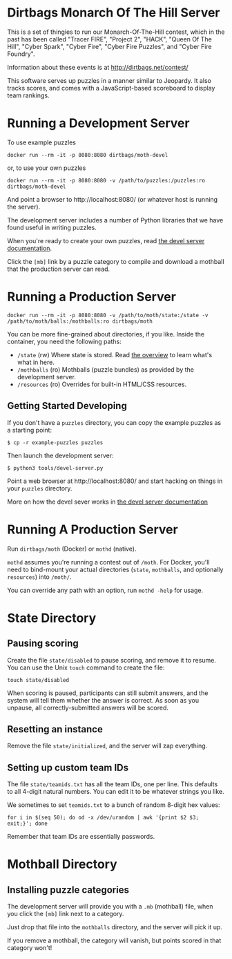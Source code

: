 Dirtbags Monarch Of The Hill Server
=====================

This is a set of thingies to run our Monarch-Of-The-Hill contest,
which in the past has been called
"Tracer FIRE",
"Project 2",
"HACK",
"Queen Of The Hill",
"Cyber Spark",
"Cyber Fire",
"Cyber Fire Puzzles",
and "Cyber Fire Foundry".

Information about these events is at
http://dirtbags.net/contest/

This software serves up puzzles in a manner similar to Jeopardy.
It also tracks scores,
and comes with a JavaScript-based scoreboard to display team rankings.


Running a Development Server
============================

To use example puzzles

    docker run --rm -it -p 8080:8080 dirtbags/moth-devel

or, to use your own puzzles

    docker run --rm -it -p 8080:8080 -v /path/to/puzzles:/puzzles:ro dirtbags/moth-devel

And point a browser to http://localhost:8080/ (or whatever host is running the server).

The development server includes a number of Python libraries that we have found useful in writing puzzles.

When you're ready to create your own puzzles,
read [the devel server documentation](docs/devel-server.md).

Click the `[mb]` link by a puzzle category to compile and download a mothball that the production server can read.


Running a Production Server
===========================

    docker run --rm -it -p 8080:8080 -v /path/to/moth/state:/state -v /path/to/moth/balls:/mothballs:ro dirtbags/moth

You can be more fine-grained about directories, if you like.
Inside the container, you need the following paths:

* `/state` (rw) Where state is stored. Read [the overview](docs/overview.md) to learn what's what in here.
* `/mothballs` (ro) Mothballs (puzzle bundles) as provided by the development server.
* `/resources` (ro) Overrides for built-in HTML/CSS resources.





Getting Started Developing
-------------------------------

If you don't have a `puzzles` directory,
you can copy the example puzzles as a starting point:

    $ cp -r example-puzzles puzzles

Then launch the development server:

    $ python3 tools/devel-server.py

Point a web browser at http://localhost:8080/
and start hacking on things in your `puzzles` directory.

More on how the devel sever works in
[the devel server documentation](docs/devel-server.md)


Running A Production Server
====================

Run `dirtbags/moth` (Docker) or `mothd` (native).

`mothd` assumes you're running a contest out of `/moth`.
For Docker, you'll need to bind-mount your actual directories
(`state`, `mothballs`, and optionally `resources`) into
`/moth/`.

You can override any path with an option,
run `mothd -help` for usage.


State Directory
===============


Pausing scoring
-------------------

Create the file `state/disabled`
to pause scoring,
and remove it to resume.
You can use the Unix `touch` command to create the file:

    touch state/disabled

When scoring is paused,
participants can still submit answers,
and the system will tell them whether the answer is correct.
As soon as you unpause,
all correctly-submitted answers will be scored.


Resetting an instance
-------------------

Remove the file `state/initialized`,
and the server will zap everything.


Setting up custom team IDs
-------------------

The file `state/teamids.txt` has all the team IDs,
one per line.
This defaults to all 4-digit natural numbers.
You can edit it to be whatever strings you like.

We sometimes to set `teamids.txt` to a bunch of random 8-digit hex values:

    for i in $(seq 50); do od -x /dev/urandom | awk '{print $2 $3; exit;}'; done

Remember that team IDs are essentially passwords.


Mothball Directory
==================

Installing puzzle categories
-------------------

The development server will provide you with a `.mb` (mothball) file,
when you click the `[mb]` link next to a category.

Just drop that file into the `mothballs` directory,
and the server will pick it up.

If you remove a mothball,
the category will vanish,
but points scored in that category won't!



